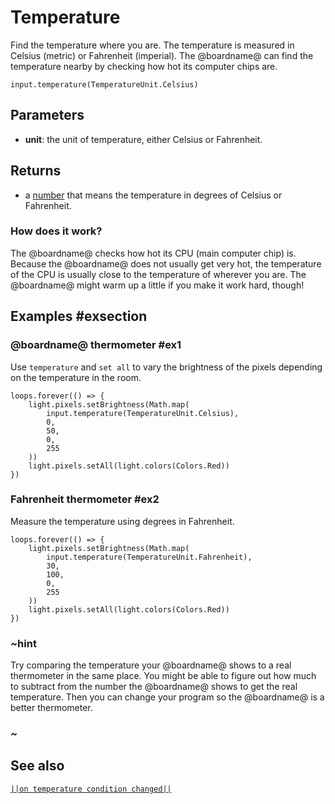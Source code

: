 # Temperature

Find the temperature where you are. The temperature is measured in Celsius (metric) or Fahrenheit (imperial).
The @boardname@ can find the temperature nearby by checking how hot its computer chips are.

```sig
input.temperature(TemperatureUnit.Celsius)
```
## Parameters

* **unit**: the unit of temperature, either Celsius or Fahrenheit.

## Returns

* a [number](/types/number) that means the temperature in degrees of Celsius or Fahrenheit.

### How does it work?

The @boardname@ checks how hot its CPU (main computer chip) is.
Because the @boardname@ does not usually get very hot, the temperature of the CPU
is usually close to the temperature of wherever you are.
The @boardname@ might warm up a little if you make it work hard, though!

## Examples #exsection

### @boardname@ thermometer #ex1

Use `temperature` and `set all` to vary the brightness of the pixels depending on the temperature in the room. 

```blocks
loops.forever(() => {
    light.pixels.setBrightness(Math.map(
        input.temperature(TemperatureUnit.Celsius),
        0,
        50,
        0,
        255
    ))
    light.pixels.setAll(light.colors(Colors.Red))
})
```


### Fahrenheit thermometer #ex2

Measure the temperature using degrees in Fahrenheit.

```blocks
loops.forever(() => {
    light.pixels.setBrightness(Math.map(
        input.temperature(TemperatureUnit.Fahrenheit),
        30,
        100,
        0,
        255
    ))
    light.pixels.setAll(light.colors(Colors.Red))
})
```

### ~hint

Try comparing the temperature your @boardname@ shows to a real thermometer in the same place.
You might be able to figure out how much to subtract from the number the @boardname@
shows to get the real temperature. Then you can change your program so the @boardname@ is a 
better thermometer.

### ~

## See also

[``||on temperature condition changed||``](/reference/input/on-temperature-condition-changed)

